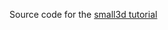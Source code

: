 Source code for the [small3d tutorial](https://www.gamedev.net/tutorials/programming/engines-and-middleware/small3d-tutorial-r5655/)
